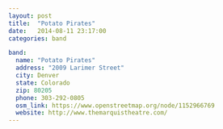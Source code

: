 ```yaml
---
layout: post
title:  "Potato Pirates"
date:   2014-08-11 23:17:00
categories: band

band:
  name: "Potato Pirates"
  address: "2009 Larimer Street"
  city: Denver
  state: Colorado
  zip: 80205
  phone: 303-292-0805
  osm_link: https://www.openstreetmap.org/node/1152966769
  website: http://www.themarquistheatre.com/
---
```

